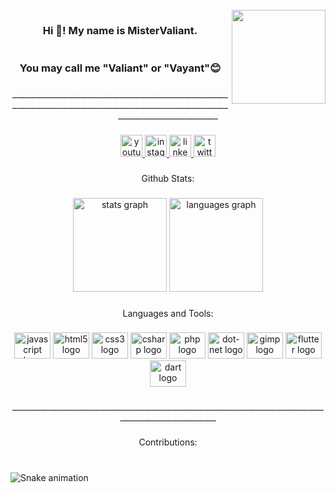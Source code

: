 <!--### Hi there 👋


**MisterValiant/MisterValiant** is a ✨ _special_ ✨ repository because its `README.md` (this file) appears on your GitHub profile.

Here are some ideas to get you started:

- 🔭 I’m currently working on ...
- 🌱 I’m currently learning ...
- 👯 I’m looking to collaborate on ...
- 🤔 I’m looking for help with ...
- 💬 Ask me about ...
- 📫 How to reach me: ...
- 😄 Pronouns: ...
- ⚡ Fun fact: ...
-->



<br clear="both">

<img align="right" height="150" src="https://64.media.tumblr.com/2ce2f6a0d39353e4660b063d840ad474/c2f6bec49b0a6f70-8c/s540x810/0062c94f2a802770a204929023e3c917530fa99b.gifv"  />

###

<h3 align="center">Hi 👋! My name is MisterValiant. <br><br><br>You may call me "Valiant" or "Vayant"😊</h3>

###

<p align="center">_____________________________________________________________________________________________________________________________________</p>

###

<p align="left"></p>

###

<div align="center">
  <a href="https://www.youtube.com/c/MisterValiant" target="_blank">
    <img src="https://img.shields.io/static/v1?message=Youtube&logo=youtube&label=&color=FF0000&logoColor=white&labelColor=&style=for-the-badge" height="35" alt="youtube logo"  />
  </a>
  <a href="https://www.instagram.com/mistervaliant/" target="_blank">
    <img src="https://img.shields.io/static/v1?message=Instagram&logo=instagram&label=&color=E4405F&logoColor=white&labelColor=&style=for-the-badge" height="35" alt="instagram logo"  />
  </a>
  <a href="https://www.linkedin.com/in/sarveshgopee/" target="_blank">
    <img src="https://img.shields.io/static/v1?message=LinkedIn&logo=linkedin&label=&color=0077B5&logoColor=white&labelColor=&style=for-the-badge" height="35" alt="linkedin logo"  />
  </a>
  <a href="https://twitter.com/Mist3rValiant" target="_blank">
    <img src="https://img.shields.io/static/v1?message=Twitter&logo=twitter&label=&color=1DA1F2&logoColor=white&labelColor=&style=for-the-badge" height="35" alt="twitter logo"  />
  </a>
</div>

###

<p align="left"></p>

###

<p align="center">Github Stats:</p>

###

<div align="center">
  <img src="https://github-readme-stats.vercel.app/api?hide_title=false&hide_rank=false&show_icons=true&include_all_commits=true&count_private=true&disable_animations=false&theme=outrun&locale=en&hide_border=false&username=MisterValiant" height="150" alt="stats graph"  />
  <img src="https://github-readme-stats.vercel.app/api/top-langs?locale=en&hide_title=false&layout=compact&card_width=320&langs_count=5&theme=outrun&hide_border=false&username=MisterValiant" height="150" alt="languages graph"  />
</div>

###

<p align="left"></p>

###

<p align="center">Languages and Tools:</p>

###

<div align="center">
  <img src="https://cdn.jsdelivr.net/gh/devicons/devicon/icons/javascript/javascript-original.svg" height="42" width="58" alt="javascript logo"  />
  <img src="https://cdn.jsdelivr.net/gh/devicons/devicon/icons/html5/html5-original.svg" height="42" width="58" alt="html5 logo"  />
  <img src="https://cdn.jsdelivr.net/gh/devicons/devicon/icons/css3/css3-original.svg" height="42" width="58" alt="css3 logo"  />
  <img src="https://cdn.jsdelivr.net/gh/devicons/devicon/icons/csharp/csharp-original.svg" height="42" width="58" alt="csharp logo"  />
  <img src="https://cdn.jsdelivr.net/gh/devicons/devicon/icons/php/php-original.svg" height="42" width="58" alt="php logo"  />
  <img src="https://cdn.jsdelivr.net/gh/devicons/devicon/icons/dot-net/dot-net-original.svg" height="42" width="58" alt="dot-net logo"  />
  <img src="https://cdn.jsdelivr.net/gh/devicons/devicon/icons/gimp/gimp-original.svg" height="42" width="58" alt="gimp logo"  />
  <img src="https://cdn.jsdelivr.net/gh/devicons/devicon/icons/flutter/flutter-original.svg" height="42" width="58" alt="flutter logo"  />
  <img src="https://cdn.jsdelivr.net/gh/devicons/devicon/icons/dart/dart-original.svg" height="42" width="58" alt="dart logo"  />
</div>

###

<p align="center">______________________________________________________________________________________________________</p>

###

<p align="left"></p>

###

<p align="center">Contributions:</p>

###

<br clear="both">

<img href="https://raw.githubusercontent.com/MisterValiant/MisterValiant/blob/output/snake.svg" alt="Snake animation" />

###





<!-- First README.md -->
<!-- [![MasterHead](https://1.bp.blogspot.com/-7A4WynwLsMw/XbBpCXG8fHI/AAAAAAAAMt4/uOa1bpLskYgrwGbllhSu2SDj_Mig8SXJQCLcBGAsYHQ/s1600/2000_600px.gif)](https://github.com/MisterValiant/MisterValiant)

<h1 align="center">Hi 👋, I'm MisterValiant</h1>
<h3 align="center">You may call me "Valiant" or "Vayant"😊</h3>

<p align="left"> <img src="https://komarev.com/ghpvc/?username=mistervaliant&label=Profile%20views&color=0e75b6&style=flat" alt="mistervaliant" /> </p>

<p align="left"> <a href="https://twitter.com/mist3rvaliant" target="blank"><img src="https://img.shields.io/twitter/follow/mist3rvaliant?logo=twitter&style=for-the-badge" alt="mist3rvaliant" /></a> </p>

<h3 align="left">Connect with me:</h3>
<p align="left">
<a href="https://twitter.com/mist3rvaliant" target="blank"><img align="center" src="https://raw.githubusercontent.com/rahuldkjain/github-profile-readme-generator/master/src/images/icons/Social/twitter.svg" alt="mist3rvaliant" height="30" width="40" /></a>
<a href="https://instagram.com/mistervaliant" target="blank"><img align="center" src="https://raw.githubusercontent.com/rahuldkjain/github-profile-readme-generator/master/src/images/icons/Social/instagram.svg" alt="mistervaliant" height="30" width="40" /></a>
<a href="https://www.youtube.com/c/mistervaliant" target="blank"><img align="center" src="https://raw.githubusercontent.com/rahuldkjain/github-profile-readme-generator/master/src/images/icons/Social/youtube.svg" alt="mistervaliant" height="30" width="40" /></a>
</p>

<h3 align="left">Languages and Tools:</h3>
<p align="left"> <a href="https://developer.android.com" target="_blank" rel="noreferrer"> <img src="https://raw.githubusercontent.com/devicons/devicon/master/icons/android/android-original-wordmark.svg" alt="android" width="40" height="40"/> </a> <a href="https://cordova.apache.org/" target="_blank" rel="noreferrer"> <img src="https://www.vectorlogo.zone/logos/apache_cordova/apache_cordova-icon.svg" alt="apachecordova" width="40" height="40"/> </a> <a href="https://www.blender.org/" target="_blank" rel="noreferrer"> <img src="https://download.blender.org/branding/community/blender_community_badge_white.svg" alt="blender" width="40" height="40"/> </a> <a href="https://getbootstrap.com" target="_blank" rel="noreferrer"> <img src="https://raw.githubusercontent.com/devicons/devicon/master/icons/bootstrap/bootstrap-plain-wordmark.svg" alt="bootstrap" width="40" height="40"/> </a> <a href="https://www.w3schools.com/cs/" target="_blank" rel="noreferrer"> <img src="https://raw.githubusercontent.com/devicons/devicon/master/icons/csharp/csharp-original.svg" alt="csharp" width="40" height="40"/> </a> <a href="https://www.w3schools.com/css/" target="_blank" rel="noreferrer"> <img src="https://raw.githubusercontent.com/devicons/devicon/master/icons/css3/css3-original-wordmark.svg" alt="css3" width="40" height="40"/> </a> <a href="https://dart.dev" target="_blank" rel="noreferrer"> <img src="https://www.vectorlogo.zone/logos/dartlang/dartlang-icon.svg" alt="dart" width="40" height="40"/> </a> <a href="https://dotnet.microsoft.com/" target="_blank" rel="noreferrer"> <img src="https://raw.githubusercontent.com/devicons/devicon/master/icons/dot-net/dot-net-original-wordmark.svg" alt="dotnet" width="40" height="40"/> </a> <a href="https://flutter.dev" target="_blank" rel="noreferrer"> <img src="https://www.vectorlogo.zone/logos/flutterio/flutterio-icon.svg" alt="flutter" width="40" height="40"/> </a> <a href="https://www.w3.org/html/" target="_blank" rel="noreferrer"> <img src="https://raw.githubusercontent.com/devicons/devicon/master/icons/html5/html5-original-wordmark.svg" alt="html5" width="40" height="40"/> </a> <a href="https://www.java.com" target="_blank" rel="noreferrer"> <img src="https://raw.githubusercontent.com/devicons/devicon/master/icons/java/java-original.svg" alt="java" width="40" height="40"/> </a> <a href="https://developer.mozilla.org/en-US/docs/Web/JavaScript" target="_blank" rel="noreferrer"> <img src="https://raw.githubusercontent.com/devicons/devicon/master/icons/javascript/javascript-original.svg" alt="javascript" width="40" height="40"/> </a> <a href="https://www.microsoft.com/en-us/sql-server" target="_blank" rel="noreferrer"> <img src="https://www.svgrepo.com/show/303229/microsoft-sql-server-logo.svg" alt="mssql" width="40" height="40"/> </a> <a href="https://www.mysql.com/" target="_blank" rel="noreferrer"> <img src="https://raw.githubusercontent.com/devicons/devicon/master/icons/mysql/mysql-original-wordmark.svg" alt="mysql" width="40" height="40"/> </a> <a href="https://opencv.org/" target="_blank" rel="noreferrer"> <img src="https://www.vectorlogo.zone/logos/opencv/opencv-icon.svg" alt="opencv" width="40" height="40"/> </a> <a href="https://www.oracle.com/" target="_blank" rel="noreferrer"> <img src="https://raw.githubusercontent.com/devicons/devicon/master/icons/oracle/oracle-original.svg" alt="oracle" width="40" height="40"/> </a> <a href="https://www.php.net" target="_blank" rel="noreferrer"> <img src="https://raw.githubusercontent.com/devicons/devicon/master/icons/php/php-original.svg" alt="php" width="40" height="40"/> </a> <a href="https://www.postgresql.org" target="_blank" rel="noreferrer"> <img src="https://raw.githubusercontent.com/devicons/devicon/master/icons/postgresql/postgresql-original-wordmark.svg" alt="postgresql" width="40" height="40"/> </a> <a href="https://www.python.org" target="_blank" rel="noreferrer"> <img src="https://raw.githubusercontent.com/devicons/devicon/master/icons/python/python-original.svg" alt="python" width="40" height="40"/> </a> <a href="https://www.sqlite.org/" target="_blank" rel="noreferrer"> <img src="https://www.vectorlogo.zone/logos/sqlite/sqlite-icon.svg" alt="sqlite" width="40" height="40"/> </a> <a href="https://unity.com/" target="_blank" rel="noreferrer"> <img src="https://www.vectorlogo.zone/logos/unity3d/unity3d-icon.svg" alt="unity" width="40" height="40"/> </a> </p>

<h3 align="left">Support:</h3>
<!--<p><a href="https://www.buymeacoffee.com/mistervaliant"> <img align="left" src="https://cdn.buymeacoffee.com/buttons/v2/default-yellow.png" height="50" width="210" alt="mistervaliant" /></a></p><br><br>
-->
<!-- <p>
  <img align="left" src="https://github-readme-stats.vercel.app/api/top-langs?username=mistervaliant&show_icons=true&locale=en&layout=compact" alt="mistervaliant" /></p>
  
 <br/>
 
<p>&nbsp;
  <img align="center" src="https://github-readme-stats.vercel.app/api?username=mistervaliant&show_icons=true&locale=en" alt="mistervaliant" />
</p>

<p><img align="center" src="https://github-readme-streak-stats.herokuapp.com/?user=mistervaliant&" alt="mistervaliant" /></p> -->
